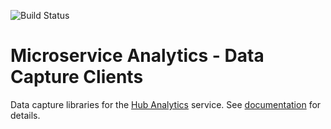 ![Build Status](https://accidentalfish.visualstudio.com/DefaultCollection/_apis/public/build/definitions/2b659d56-d115-4226-bc41-bef5e0340b4e/4/badge)

# Microservice Analytics - Data Capture Clients

Data capture libraries for the [Hub Analytics](https://www.hubanalytics.io) service. See [documentation](https://www.hubanalytics.io/Documentation) for details.
